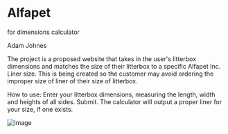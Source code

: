 # Alfapet
for dimensions calculator

Adam Johnes

The project is a proposed website that takes in the user's litterbox dimensions and matches the size of their litterbox to a specific Alfapet Inc. Liner size. This is being created so the customer may avoid ordering the improper size of liner of their size of litterbox.

How to use:
Enter your litterbox dimensions, measuring the length, width and heights of all sides. Submit. The calculator will output a proper liner for your size, if one exists.

![image](https://user-images.githubusercontent.com/70388982/109910771-8a17e280-7c6e-11eb-8124-4839023f5a28.png)
